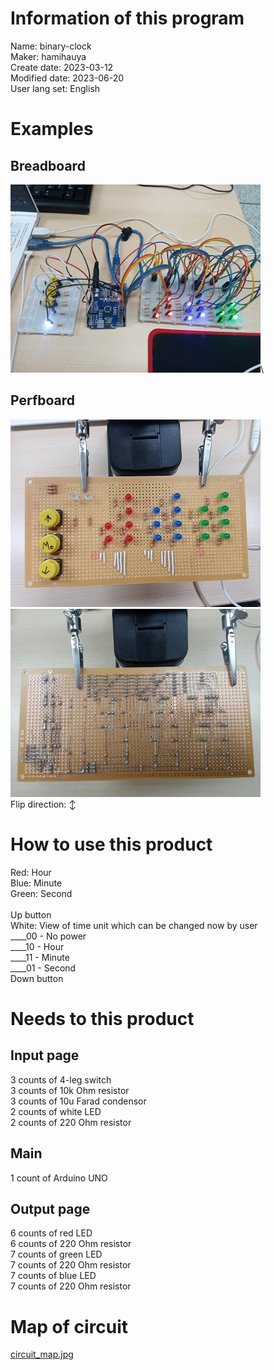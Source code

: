 # Information of this program
Name: binary-clock\
Maker: hamihauya\
Create date: 2023-03-12\
Modified date: 2023-06-20\
User lang set: English

# Examples
## Breadboard ##
![Breadboard](images/example1.jpg)\

## Perfboard ##
![Perfboard](images/example2_over.jpg)\
![Perfboard](images/example2_under.jpg)\
Flip direction: ↕

# How to use this product #
Red: Hour\
Blue: Minute\
Green: Second\
\
Up button\
White: View of time unit which can be changed now by user\
____00 - No power\
____10 - Hour\
____11 - Minute\
____01 - Second\
Down button

# Needs to this product
## Input page ##
3 counts of 4-leg switch\
3 counts of 10k Ohm resistor\
3 counts of 10u Farad condensor\
2 counts of white LED\
2 counts of 220 Ohm resistor
## Main ##
1 count of Arduino UNO
## Output page ###
6 counts of red LED\
6 counts of 220 Ohm resistor\
7 counts of green LED\
7 counts of 220 Ohm resistor\
7 counts of blue LED\
7 counts of 220 Ohm resistor

# Map of circuit
[circuit_map.jpg](images/circuit_map.png)
